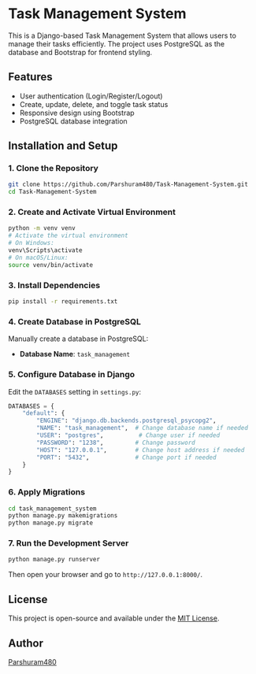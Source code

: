 # Task Management System

This is a Django-based Task Management System that allows users to manage their tasks efficiently. The project uses PostgreSQL as the database and Bootstrap for frontend styling.

## Features
- User authentication (Login/Register/Logout)
- Create, update, delete, and toggle task status
- Responsive design using Bootstrap
- PostgreSQL database integration

## Installation and Setup

### 1. Clone the Repository
```sh
git clone https://github.com/Parshuram480/Task-Management-System.git
cd Task-Management-System
```

### 2. Create and Activate Virtual Environment
```sh
python -m venv venv
# Activate the virtual environment
# On Windows:
venv\Scripts\activate
# On macOS/Linux:
source venv/bin/activate
```

### 3. Install Dependencies
```sh
pip install -r requirements.txt
```

### 4. Create Database in PostgreSQL
Manually create a database in PostgreSQL:
- **Database Name**: `task_management`

### 5. Configure Database in Django
Edit the `DATABASES` setting in `settings.py`:
```python
DATABASES = {
    "default": {
        "ENGINE": "django.db.backends.postgresql_psycopg2",
        "NAME": "task_management",  # Change database name if needed
        "USER": "postgres",          # Change user if needed
        "PASSWORD": "1238",         # Change password
        "HOST": "127.0.0.1",        # Change host address if needed
        "PORT": "5432",             # Change port if needed
    }
}
```

### 6. Apply Migrations
```sh
cd task_management_system
python manage.py makemigrations
python manage.py migrate
```

### 7. Run the Development Server
```sh
python manage.py runserver
```
Then open your browser and go to `http://127.0.0.1:8000/`.

## License
This project is open-source and available under the [MIT License](LICENSE).

## Author
[Parshuram480](https://github.com/Parshuram480)
